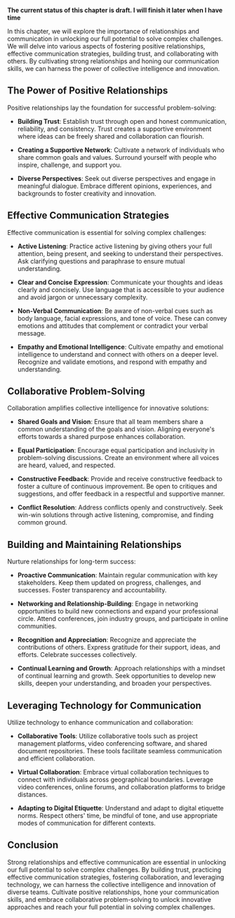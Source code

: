 **The current status of this chapter is draft. I will finish it later when I have time**

In this chapter, we will explore the importance of relationships and communication in unlocking our full potential to solve complex challenges. We will delve into various aspects of fostering positive relationships, effective communication strategies, building trust, and collaborating with others. By cultivating strong relationships and honing our communication skills, we can harness the power of collective intelligence and innovation.

The Power of Positive Relationships
-----------------------------------

Positive relationships lay the foundation for successful problem-solving:

* **Building Trust**: Establish trust through open and honest communication, reliability, and consistency. Trust creates a supportive environment where ideas can be freely shared and collaboration can flourish.

* **Creating a Supportive Network**: Cultivate a network of individuals who share common goals and values. Surround yourself with people who inspire, challenge, and support you.

* **Diverse Perspectives**: Seek out diverse perspectives and engage in meaningful dialogue. Embrace different opinions, experiences, and backgrounds to foster creativity and innovation.

Effective Communication Strategies
----------------------------------

Effective communication is essential for solving complex challenges:

* **Active Listening**: Practice active listening by giving others your full attention, being present, and seeking to understand their perspectives. Ask clarifying questions and paraphrase to ensure mutual understanding.

* **Clear and Concise Expression**: Communicate your thoughts and ideas clearly and concisely. Use language that is accessible to your audience and avoid jargon or unnecessary complexity.

* **Non-Verbal Communication**: Be aware of non-verbal cues such as body language, facial expressions, and tone of voice. These can convey emotions and attitudes that complement or contradict your verbal message.

* **Empathy and Emotional Intelligence**: Cultivate empathy and emotional intelligence to understand and connect with others on a deeper level. Recognize and validate emotions, and respond with empathy and understanding.

Collaborative Problem-Solving
-----------------------------

Collaboration amplifies collective intelligence for innovative solutions:

* **Shared Goals and Vision**: Ensure that all team members share a common understanding of the goals and vision. Aligning everyone's efforts towards a shared purpose enhances collaboration.

* **Equal Participation**: Encourage equal participation and inclusivity in problem-solving discussions. Create an environment where all voices are heard, valued, and respected.

* **Constructive Feedback**: Provide and receive constructive feedback to foster a culture of continuous improvement. Be open to critiques and suggestions, and offer feedback in a respectful and supportive manner.

* **Conflict Resolution**: Address conflicts openly and constructively. Seek win-win solutions through active listening, compromise, and finding common ground.

Building and Maintaining Relationships
--------------------------------------

Nurture relationships for long-term success:

* **Proactive Communication**: Maintain regular communication with key stakeholders. Keep them updated on progress, challenges, and successes. Foster transparency and accountability.

* **Networking and Relationship-Building**: Engage in networking opportunities to build new connections and expand your professional circle. Attend conferences, join industry groups, and participate in online communities.

* **Recognition and Appreciation**: Recognize and appreciate the contributions of others. Express gratitude for their support, ideas, and efforts. Celebrate successes collectively.

* **Continual Learning and Growth**: Approach relationships with a mindset of continual learning and growth. Seek opportunities to develop new skills, deepen your understanding, and broaden your perspectives.

Leveraging Technology for Communication
---------------------------------------

Utilize technology to enhance communication and collaboration:

* **Collaborative Tools**: Utilize collaborative tools such as project management platforms, video conferencing software, and shared document repositories. These tools facilitate seamless communication and efficient collaboration.

* **Virtual Collaboration**: Embrace virtual collaboration techniques to connect with individuals across geographical boundaries. Leverage video conferences, online forums, and collaboration platforms to bridge distances.

* **Adapting to Digital Etiquette**: Understand and adapt to digital etiquette norms. Respect others' time, be mindful of tone, and use appropriate modes of communication for different contexts.

Conclusion
----------

Strong relationships and effective communication are essential in unlocking our full potential to solve complex challenges. By building trust, practicing effective communication strategies, fostering collaboration, and leveraging technology, we can harness the collective intelligence and innovation of diverse teams. Cultivate positive relationships, hone your communication skills, and embrace collaborative problem-solving to unlock innovative approaches and reach your full potential in solving complex challenges.
